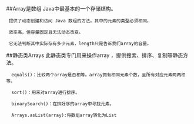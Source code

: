 ##Array是数组
     Java中最基本的一个存储结构。

     提供了动态创建和访问 Java 数组的方法。其中的元素的类型必须相同。

     效率高，但容量固定且无法动态改变。

     它无法判断其中实际存有多少元素，length只是告诉我们array的容量。


##静态类Arrays
此静态类专门用来操作array ，提供搜索、排序、复制等静态方法。

      equals()：比较两个array是否相等。array拥有相同元素个数，且所有对应元素两两相等。

      sort()：用来对array进行排序。

      binarySearch()：在排好序的array中寻找元素。

      Arrays.asList(array):将数组array转化为List
